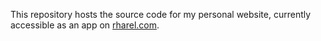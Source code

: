 
This repository hosts the source code for my personal website, currently accessible as an app on <a href="http://www.rharel.com">rharel.com</a>.
